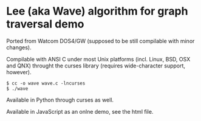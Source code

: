 # Lee (aka Wave) algorithm for graph traversal demo

Ported from Watcom DOS4/GW (supposed to be still compilable with minor changes).

Compilable with ANSI C under most Unix platforms (incl. Linux, BSD, OSX and QNX)
throught the curses library (requires wide-character support, however).
```
$ cc -o wave wave.c -lncurses
$ ./wave
```

Available in Python through curses as well.

Available in JavaScript as an onlne demo, see the html file.
